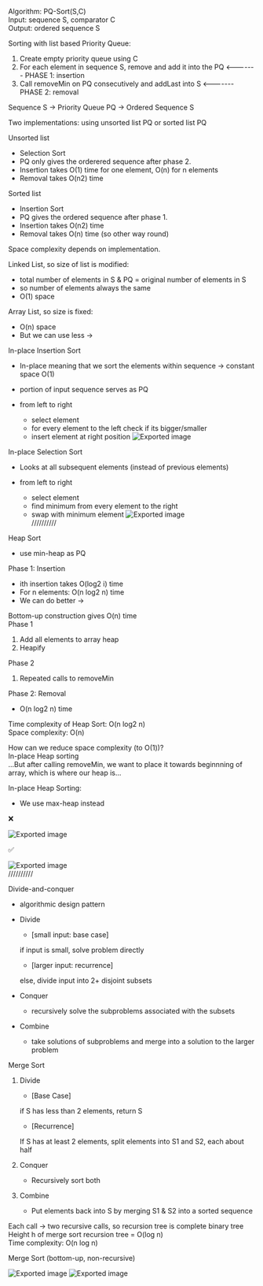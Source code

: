 Algorithm: PQ-Sort(S,C)  
Input: sequence S, comparator C  
Output: ordered sequence S
 
Sorting with list based Priority Queue:

1. Create empty priority queue using C
2. For each element in sequence S, remove and add it into the PQ <------- PHASE 1: insertion
3. Call removeMin on PQ consecutively and addLast into S <------- PHASE 2: removal

Sequence S -> Priority Queue PQ -> Ordered Sequence S
   

Two implementations: using unsorted list PQ or sorted list PQ
 
Unsorted list

- Selection Sort
- PQ only gives the orderered sequence after phase 2.
- Insertion takes O(1) time for one element, O(n) for n elements
- Removal takes O(n2) time
 
Sorted list

- Insertion Sort
- PQ gives the ordered sequence after phase 1.
- Insertion takes O(n2) time
- Removal takes O(n) time (so other way round)
   

Space complexity depends on implementation.
 
Linked List, so size of list is modified:

- total number of elements in S & PQ = original number of elements in S
- so number of elements always the same
- O(1) space
 
Array List, so size is fixed:

- O(n) space
- But we can use less ->
   

In-place Insertion Sort

- In-place meaning that we sort the elements within sequence -> constant space O(1)
- portion of input sequence serves as PQ
- from left to right
    
    - select element
    - for every element to the left check if its bigger/smaller
    - insert element at right position
 ![Exported image](../../../attachments/Exported%20image%2020241209225347-0.png)  

In-place Selection Sort

- Looks at all subsequent elements (instead of previous elements)
- from left to right
    
    - select element
    - find minimum from every element to the right
    - swap with minimum element
 ![Exported image](../../../attachments/Exported%20image%2020241209225347-1.png)   
//////////
 
Heap Sort

- use min-heap as PQ
 
Phase 1: Insertion

- ith insertion takes O(log2 i) time
- For n elements: O(n log2 n) time
- We can do better ->
 
Bottom-up construction gives O(n) time  
Phase 1

1. Add all elements to array heap
2. Heapify

Phase 2

1. Repeated calls to removeMin
 
Phase 2: Removal

- O(n log2 n) time
 
Time complexity of Heap Sort: O(n log2 n)  
Space complexity: O(n)
 
How can we reduce space complexity (to O(1))?  
In-place Heap sorting  
...But after calling removeMin, we want to place it towards beginnning of array, which is where our heap is...
 
In-place Heap Sorting:

- We use max-heap instead

❌

![Exported image](../../../attachments/Exported%20image%2020241209225348-2.png)  

✅

![Exported image](../../../attachments/Exported%20image%2020241209225352-3.png)   
//////////
 
Divide-and-conquer

- algorithmic design pattern
- Divide
    
    - [small input: base case]
    
    if input is small, solve problem directly
    
    - [larger input: recurrence]
    
    else, divide input into 2+ disjoint subsets
    
- Conquer
    
    - recursively solve the subproblems associated with the subsets
- Combine
    
    - take solutions of subproblems and merge into a solution to the larger problem
 
Merge Sort

1. Divide
    
    - [Base Case]
    
    if S has less than 2 elements, return S
    
    - [Recurrence]
    
    If S has at least 2 elements, split elements into S1 and S2, each about half
    
2. Conquer
    
    - Recursively sort both
3. Combine
    
    - Put elements back into S by merging S1 & S2 into a sorted sequence
 
Each call -> two recursive calls, so recursion tree is complete binary tree  
Height h of merge sort recursion tree = O(log n)  
Time complexity: O(n log n)
   

Merge Sort (bottom-up, non-recursive)

![Exported image](../../../attachments/Exported%20image%2020241209225352-4.png)   ![Exported image](../../../attachments/Exported%20image%2020241209225353-5.png)
